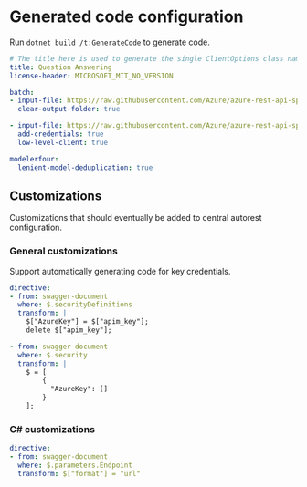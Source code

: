 # Generated code configuration

Run `dotnet build /t:GenerateCode` to generate code.

``` yaml
# The title here is used to generate the single ClientOptions class name.
title: Question Answering
license-header: MICROSOFT_MIT_NO_VERSION

batch:
- input-file: https://raw.githubusercontent.com/Azure/azure-rest-api-specs/ee3061aa89dcb77829a327cf159fbb9c12ea013f/specification/cognitiveservices/data-plane/Language/preview/2021-07-15-preview/questionanswering.json
  clear-output-folder: true

- input-file: https://raw.githubusercontent.com/Azure/azure-rest-api-specs/ee3061aa89dcb77829a327cf159fbb9c12ea013f/specification/cognitiveservices/data-plane/Language/preview/2021-07-15-preview/questionanswering-authoring.json
  add-credentials: true
  low-level-client: true

modelerfour:
  lenient-model-deduplication: true
```

## Customizations

Customizations that should eventually be added to central autorest configuration.

### General customizations

Support automatically generating code for key credentials.

``` yaml
directive:
- from: swagger-document
  where: $.securityDefinitions
  transform: |
    $["AzureKey"] = $["apim_key"];
    delete $["apim_key"];

- from: swagger-document
  where: $.security
  transform: |
    $ = [
        {
          "AzureKey": []
        }
    ];
```

### C# customizations

``` yaml
directive:
- from: swagger-document
  where: $.parameters.Endpoint
  transform: $["format"] = "url"
```
